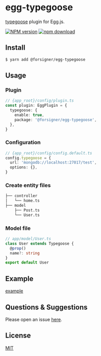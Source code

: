 # egg-typegoose

[typegoose](https://github.com/szokodiakos/typegoose) plugin for Egg.js.

[![NPM version][npm-image]][npm-url]
[![npm download][download-image]][download-url]

[npm-image]: https://img.shields.io/npm/v/@forsigner/egg-typegoose.svg?style=flat-square
[npm-url]: https://npmjs.org/package/@forsigner/egg-typegoose
[download-image]: https://img.shields.io/npm/dm/@forsigner/egg-typegoose.svg?style=flat-square
[download-url]: https://npmjs.org/package/@forsigner/egg-typegoose

<!--
Description here.
-->

## Install

```bash
$ yarn add @forsigner/egg-typegoose
```

## Usage

### Plugin

```ts
// {app_root}/config/plugin.ts
const plugin: EggPlugin = {
  typegoose: {
    enable: true,
    package: '@forsigner/egg-typegoose',
  },
}
```

### Configuration

```ts
// {app_root}/config/config.default.ts
config.typegoose = {
  url: 'mongodb://localhost:27017/test',
  options: {},
}
```

### Create entity files

```bash
├── controller
│   └── home.ts
├── model
    ├── Post.ts
    └── User.ts
```

### Model file

```ts
// app/model/User.ts
class User extends Typegoose {
  @prop()
  name?: string
}
export default User
```

## Example

[example](https://github.com/forsigner/egg-typegoose/tree/master/example)

## Questions & Suggestions

Please open an issue [here](https://github.com/forsigner/egg-typegoose/issues).

## License

[MIT](LICENSE)

